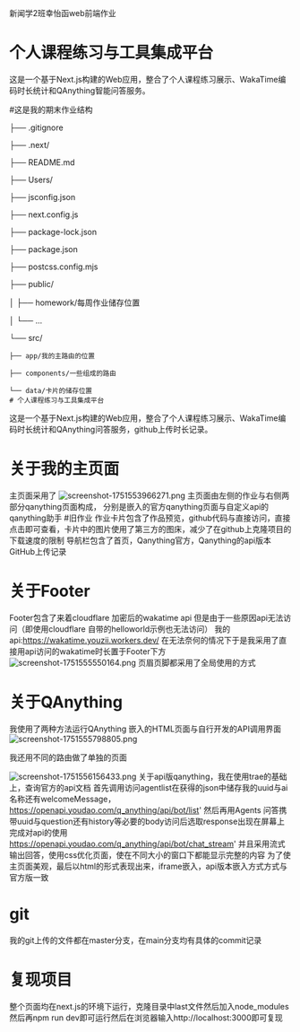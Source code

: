 新闻学2班幸怡函web前端作业
# 个人课程练习与工具集成平台

这是一个基于Next.js构建的Web应用，整合了个人课程练习展示、WakaTime编码时长统计和QAnything智能问答服务。

#这是我的期末作业结构

├── .gitignore

├── .next/

├── README.md

├── Users/

├── jsconfig.json

├── next.config.js

├── package-lock.json

├── package.json

├── postcss.config.mjs

├── public/

│   ├── homework/每周作业储存位置

│   └── ...

└── src/
    
    ├── app/我的主路由的位置
   
    ├── components/一些组成的路由
   
    └── data/卡片的储存位置
    # 个人课程练习与工具集成平台

这是一个基于Next.js构建的Web应用，整合了个人课程练习展示、WakaTime编码时长统计和QAnything问答服务，github上传时长记录。
# 关于我的主页面
主页面采用了
![screenshot-1751553966271.png](https://img.picui.cn/free/2025/07/03/686698337ba83.png)
主页面由左侧的作业与右侧两部分qanything页面构成，
分别是嵌入的官方qanything页面与自定义api的qanything助手
#旧作业
作业卡片包含了作品预览，github代码与直接访问，直接点击即可查看，卡片中的图片使用了第三方的图床，减少了在github上克隆项目的下载速度的限制
导航栏包含了首页，Qanything官方，Qanything的api版本GitHub上传记录
# 关于Footer
Footer包含了来着cloudflare 加密后的wakatime api 但是由于一些原因api无法访问（即使用cloudflare 自带的helloworld示例也无法访问）
我的api:https://wakatime.youzii.workers.dev/
在无法奈何的情况下于是我采用了直接用api访问的wakatime时长置于Footer下方
![screenshot-1751555550164.png](https://img.picui.cn/free/2025/07/03/68669e574485b.png)
页眉页脚都采用了全局使用的方式
# 关于QAnything
我使用了两种方法运行QAnything
嵌入的HTML页面与自行开发的API调用界面
![screenshot-1751555798805.png](https://img.picui.cn/free/2025/07/03/68669edb7558f.png)

我还用不同的路由做了单独的页面

![screenshot-1751556156433.png](https://img.picui.cn/free/2025/07/03/6866a068c0f5e.png)
关于api版qanything，我在使用trae的基础上，查询官方的api文档
首先调用访问agentlist在获得的json中储存我的uuid与ai名称还有welcomeMessage，
https://openapi.youdao.com/q_anything/api/bot/list' 
然后再用Agents 问答携带uuid与question还有history等必要的body访问后选取response出现在屏幕上完成对api的使用
https://openapi.youdao.com/q_anything/api/bot/chat_stream' 
并且采用流式输出回答，使用css优化页面，使在不同大小的窗口下都能显示完整的内容
为了使主页面美观，最后以html的形式表现出来，iframe嵌入，api版本嵌入方式方式与官方版一致
# git
我的git上传的文件都在master分支，在main分支均有具体的commit记录
# 复现项目
整个页面均在next.js的环境下运行，克隆目录中last文件然后加入node_modules然后再npm run dev即可运行然后在浏览器输入http://localhost:3000即可复现
